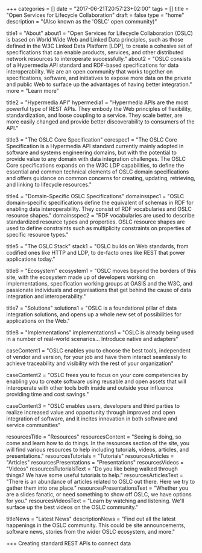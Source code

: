 +++
categories = []
date = "2017-06-21T20:57:23+02:00"
tags = []
title = "Open Services for Lifecycle Collaboration"
draft = false
type = "home"
description = "(Also known as the 'OSLC' open community)"

title1 = "About"
about1 = "Open Services for Lifecycle Collaboration (OSLC) is based on World Wide Web and Linked Data principles, such as those defined in the W3C Linked Data Platform [LDP], to create a cohesive set of specifications that can enable products, services, and other distributed network resources to interoperate successfully."
about2 = "OSLC consists of a Hypermedia API standard and RDF-based specifications for data interoperability. We are an open community that works together on specifications, software, and initiatives to expose more data on the private and public Web to surface up the advantages of having better integration."
more = "Learn more"

title2 = "Hypermedia API"
hypermedia1 = "Hypermedia APIs are the most powerful type of REST APIs. They embody the Web principles of flexibility, standardization, and loose coupling to a service. They scale better, are more easily changed and provide better discoverability to consumers of the API."

title3 = "The OSLC Core Specification"
corespec1 = "The OSLC Core Specification is a Hypermedia API standard currently mainly adopted in software and systems engineering domains, but with the potential to provide value to any domain with data integration challenges. The OSLC Core specifications expands on the W3C LDP capabilities, to define the essential and common technical elements of OSLC domain specifications and offers guidance on common concerns for creating, updating, retrieving, and linking to lifecycle resources."

title4 = "Domain-Specific OSLC Specifications"
domainsspec1 = "OSLC domain-specific specifications define the equivalent of schemas in RDF for enabling data interoperability. They consist of RDF vocabularies and OSLC resource shapes."
domainsspec2 = "RDF vocabularies are used to describe standardized resource types and properties. OSLC resource shapes are used to define constraints such as multiplicity constraints on properties of specific resource types."

title5 = "The OSLC Stack"
stack1 = "OSLC builds on Web standards, from codified ones like HTTP and LDP, to de-facto ones like REST that power applications today."

title6 = "Ecosystem"
ecosystem1 = "OSLC moves beyond the borders of this site, with the ecosystem made up of developers working on implementations, specification working groups at OASIS and the W3C, and passionate individuals and organisations that get behind the cause of data integration and interoperability."

title7 = "Solutions"
solutions1 = "OSLC is a foundational pillar of data integration solutions, and opens up a whole new set of possibilities for applications on the Web."

title8 = "Implementations"
implementations1 = "OSLC is already being used in a number of real-world scenarios... Introduce native and adapters"

caseContent1 = "OSLC enables you to choose the best tools, independent of vendor and version, for your job and have them interact seamlessly to achieve traceability and visibility with the rest of your organization"

caseContent2 = "OSLC frees you to focus on your core competencies by enabling you to create software using reusable and open assets that will interoperate with other tools both inside and outside your influence providing time and cost savings."

caseContent3 = "OSLC enables users, developers and third parties to realize increased value and opportunity through improved and open integration of software, and it incites innovation in both software and service communities"

resourcesTitle = "Resources"
resourcesContent = "Seeing is doing, so come and learn how to do things. In the resources section of the site, you will find various resources to help including tutorials, videos, articles, and presentations."
resourcesTutorials = "Tutorials"
resourcesArticles = "Articles"
resourcesPresentations = "Presentations"
resourcesVideos = "Videos"
resourcesTutorialsText = "Do you like being walked through things? We have some useful tutorials to help."
resourcesArticlesText = "There is an abundance of articles related to OSLC out there. Here we try to gather them into one place."
resourcesPresentationsText = "Whether you are a slides fanatic, or need something to show off OSLC, we have options for you."
resourcesVideosText = "Learn by watching and listening. We'll surface up the best videos on the OSLC community."

titleNews = "Latest News"
descriptionNews = "Find out all the latest happenings in the OSLC community. This could be site announcements, software news, stories from the wider OSLC ecosystem, and more."

+++
Creating standard REST APIs to connect data
